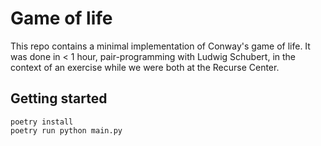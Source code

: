 # Game of life

This repo contains a minimal implementation of Conway's game of life.
It was done in < 1 hour, pair-programming with Ludwig Schubert, in the context of an exercise while we were both at the
Recurse Center.

## Getting started

```
poetry install
poetry run python main.py
```

